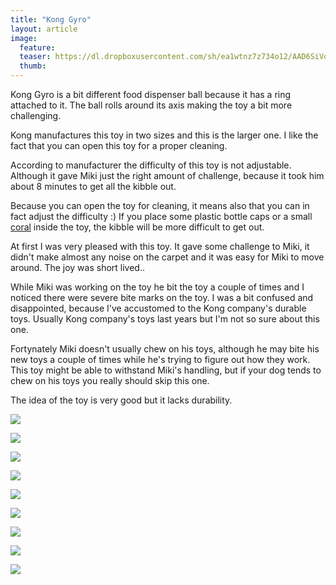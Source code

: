 ```yaml
---
title: "Kong Gyro"
layout: article
image:
  feature:
  teaser: https://dl.dropboxusercontent.com/sh/ea1wtnz7z734o12/AAD6SiVq_01BMIiPGhmX0IR8a/aktivointilelut/kongit/DS57962-245px.jpg
  thumb:
---
```


Kong Gyro is a bit different food dispenser ball because it has a ring attached to it. The ball rolls around its axis making the toy a bit more challenging.

Kong manufactures this toy in two sizes and this is the larger one. I like the fact that you can open this toy for a proper cleaning.

According to manufacturer the difficulty of this toy is not adjustable. Although it gave Miki just the right amount of challenge, because it took him about 8 minutes to get all the kibble out.

Because you can open the toy for cleaning, it means also that you can in fact adjust the difficulty :) If you place some plastic bottle caps or a small [coral](https://minimuutti.com/en/activation/corals/) inside the toy, the kibble will be more difficult to get out.

At first I was very pleased with this toy. It gave some challenge to Miki, it didn't make almost any noise on the carpet and it was easy for Miki to move around. The joy was short lived..

While Miki was working on the toy he bit the toy a couple of times and I noticed there were severe bite marks on the toy. I was a bit confused and disappointed, because I've accustomed to the Kong company's durable toys. Usually Kong company's toys last years but I'm not so sure about this one.

Fortynately Miki doesn't usually chew on his toys, although he may bite his new toys a couple of times while he's trying to figure out how they work. This toy might be able to withstand Miki's handling, but if your dog tends to chew on his toys you really should skip this one.

The idea of the toy is very good but it lacks durability.

[![](https://dl.dropboxusercontent.com/sh/ea1wtnz7z734o12/AAD4tQFDc3SfrMlLBh9DmOtXa/aktivointilelut/kongit/DS57768-800px.jpg)](https://dl.dropboxusercontent.com/sh/ea1wtnz7z734o12/AADmbNObE9KRO-RsIedC8-s3a/aktivointilelut/kongit/DS57768.jpg)

[![](https://dl.dropboxusercontent.com/sh/ea1wtnz7z734o12/AAB5kUQWe8YdTlGR671NmUasa/aktivointilelut/kongit/DS57777-800px.jpg)](https://dl.dropboxusercontent.com/sh/ea1wtnz7z734o12/AAC95lkBLVNV33jnR-Lk0DNea/aktivointilelut/kongit/DS57777.jpg)

[![](https://dl.dropboxusercontent.com/sh/ea1wtnz7z734o12/AAB2qXR-XQ2ZpiW2c2wG9YcDa/aktivointilelut/kongit/DS57784-800px.jpg)](https://dl.dropboxusercontent.com/sh/ea1wtnz7z734o12/AAAwUauzcmaTxX29ICOQStTta/aktivointilelut/kongit/DS57784.jpg)

[![](https://dl.dropboxusercontent.com/sh/ea1wtnz7z734o12/AACTsHU99Apfq0dTWdqj9TPGa/aktivointilelut/kongit/DS57812-800px.jpg)](https://dl.dropboxusercontent.com/sh/ea1wtnz7z734o12/AABarw7nPTuWp7e_UH8WOXnBa/aktivointilelut/kongit/DS57812.jpg)

[![](https://dl.dropboxusercontent.com/sh/ea1wtnz7z734o12/AABfT7kvIqQDIQz2wkWRahIKa/aktivointilelut/kongit/DS57947-800px.jpg)](https://dl.dropboxusercontent.com/sh/ea1wtnz7z734o12/AABC3o0DVAUXHdUih82uThvXa/aktivointilelut/kongit/DS57947.jpg)

[![](https://dl.dropboxusercontent.com/sh/ea1wtnz7z734o12/AADyeVsBjCXLLnx4THCKfigoa/aktivointilelut/kongit/DS57959-800px.jpg)](https://dl.dropboxusercontent.com/sh/ea1wtnz7z734o12/AACsRMPsg-k1veivSiWhB70na/aktivointilelut/kongit/DS57959.jpg)

[![](https://dl.dropboxusercontent.com/sh/ea1wtnz7z734o12/AABmJ9vi-dlzGeFeIWE5n4Kia/aktivointilelut/kongit/DS57962-800px.jpg)](https://dl.dropboxusercontent.com/sh/ea1wtnz7z734o12/AADztzDBASLJv44MroTR_U5Ja/aktivointilelut/kongit/DS57962.jpg)

[![](https://dl.dropboxusercontent.com/sh/ea1wtnz7z734o12/AACheNEHvVDEas6X7WdgPuoTa/aktivointilelut/kongit/DS57974-800px.jpg)](https://dl.dropboxusercontent.com/sh/ea1wtnz7z734o12/AACF1HJGgM2DWuj5uy6qTqO0a/aktivointilelut/kongit/DS57974.jpg)

[![](https://dl.dropboxusercontent.com/sh/ea1wtnz7z734o12/AABAv6MB7lPGWLqak4cxrvoMa/aktivointilelut/kongit/DS57993-800px.jpg)](https://dl.dropboxusercontent.com/sh/ea1wtnz7z734o12/AABtgJvNXXGJ6xUvEQ6WgB1ea/aktivointilelut/kongit/DS57993.jpg)
